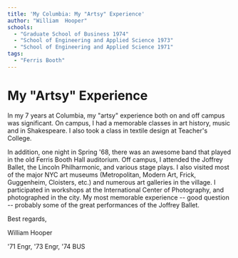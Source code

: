 ```yaml
---
title: 'My Columbia: My "Artsy" Experience'
author: "William  Hooper"
schools:
  - "Graduate School of Business 1974"
  - "School of Engineering and Applied Science 1973"
  - "School of Engineering and Applied Science 1971"
tags:
  - "Ferris Booth"
---
```


# My "Artsy" Experience

In my 7 years at Columbia, my "artsy" experience both on and off campus was significant. On campus, I had a memorable classes in art history, music and in Shakespeare. I also took a class in textile design at Teacher's College.

In addition, one night in Spring '68, there was an awesome band that played in the old Ferris Booth Hall auditorium. Off campus, I attended the Joffrey Ballet, the Lincoln Philharmonic, and various stage plays. I also visited most of the major NYC art museums (Metropolitan, Modern Art, Frick, Guggenheim, Cloisters, etc.) and numerous art galleries in the village. I participated in workshops at the International Center of Photography, and photographed in the city. My most memorable experience -- good question -- probably some of the great performances of the Joffrey Ballet.

Best regards,

William Hooper

'71 Engr, '73 Engr, '74 BUS
